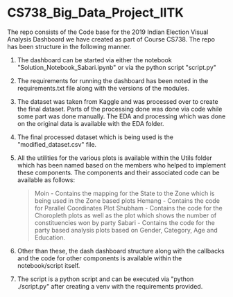 # CS738_Big_Data_Project_IITK

The repo consists of the Code base for the 2019 Indian Election Visual Analysis Dashboard we have created as part of Course CS738. The repo has been structure in the following manner.

1. The dashboard can be started via either the notebook "Solution_Notebook_Sabari.ipynb" or via the python script "script.py"
2. The requirements for running the dashboard has been noted in the requirements.txt file along with the versions of the modules.
3. The dataset was taken from Kaggle and was processed over to create the final dataset. Parts of the processing done was done via code while some part was done manually. The EDA and processing which was done on the original data is available with the EDA folder.
4. The final processed dataset which is being used is the "modified_dataset.csv" file.
5. All the utilities for the various plots is available within the Utils folder which has been named based on the members who helped to implement these components. The components and their associated code can be available as follows:

   > Moin - Contains the mapping for the State to the Zone which is being used in the Zone based plots
   > Hemang - Contains the code for Parallel Coordinates Plot
   > Shubham - Contains the code for the Choropleth plots as well as the plot which shows the number of constituencies won by party 
   > Sabari - Contains the code for the party based analysis plots based on Gender, Category, Age and Education.

6. Other than these, the dash dashboard structure along with the callbacks and the code for other components is available within the notebook/script itself.
7. The script is a python script and can be executed via "python ./script.py" after creating a venv with the requirements provided.